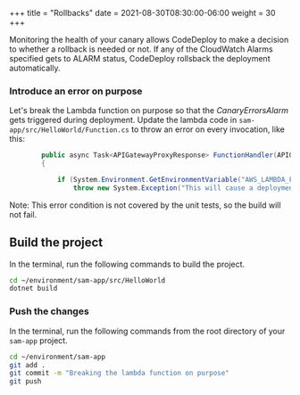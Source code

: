 +++
title = "Rollbacks"
date = 2021-08-30T08:30:00-06:00
weight = 30
+++

Monitoring the health of your canary allows CodeDeploy to make a decision to whether a rollback is needed or not. If any of the CloudWatch Alarms specified gets to ALARM status, CodeDeploy rollsback the deployment automatically. 

### Introduce an error on purpose

Let's break the Lambda function on purpose so that the _CanaryErrorsAlarm_ gets triggered during deployment. Update the lambda code in `sam-app/src/HelloWorld/Function.cs` to throw an error on every invocation, like this:

```csharp
        public async Task<APIGatewayProxyResponse> FunctionHandler(APIGatewayProxyRequest apigProxyEvent, ILambdaContext context)
        {

            if (System.Environment.GetEnvironmentVariable("AWS_LAMBDA_FUNCTION_NAME") == null)
                throw new System.Exception("This will cause a deployment rollback");
```

Note: This error condition is not covered by the unit tests, so the build will not fail.


## Build the project

In the terminal, run the following commands to build the project.

```bash
cd ~/environment/sam-app/src/HelloWorld
dotnet build
```


### Push the changes

In the terminal, run the following commands from the root directory of your `sam-app` project.

```bash
cd ~/environment/sam-app
git add .
git commit -m "Breaking the lambda function on purpose"
git push
```
